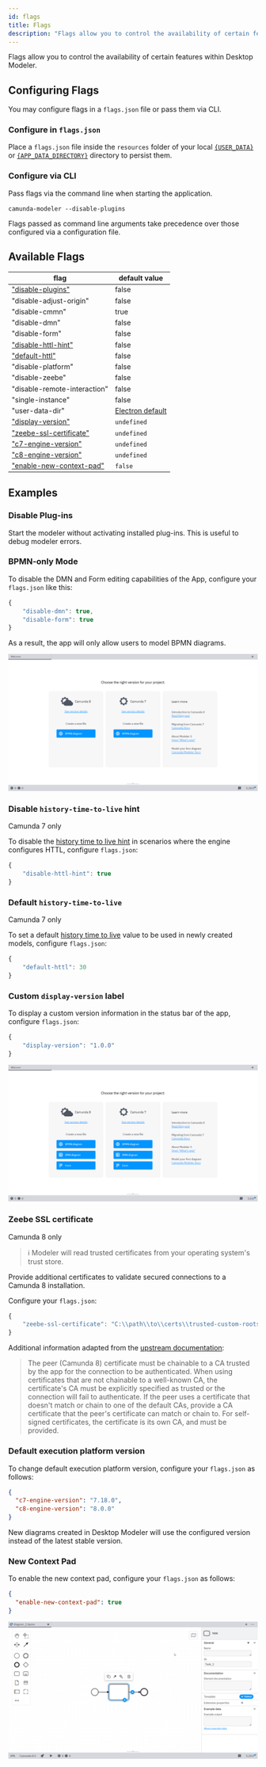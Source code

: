 ```yaml
---
id: flags
title: Flags
description: "Flags allow you to control the availability of certain features within Desktop Modeler."
---
```


Flags allow you to control the availability of certain features within Desktop Modeler.

## Configuring Flags

You may configure flags in a `flags.json` file or pass them via CLI.

### Configure in `flags.json`

Place a `flags.json` file inside the `resources` folder of your local [`{USER_DATA}`](../search-paths#user-data-directory) or [`{APP_DATA_DIRECTORY}`](../search-paths#app-data-directory) directory to persist them.

### Configure via CLI

Pass flags via the command line when starting the application.

```
camunda-modeler --disable-plugins
```

Flags passed as command line arguments take precedence over those configured via a configuration file.

## Available Flags

| flag                                                       | default value                       |
| ---------------------------------------------------------- | ----------------------------------- |
| ["disable-plugins"](#disable-plug-ins)                     | false                               |
| "disable-adjust-origin"                                    | false                               |
| "disable-cmmn"                                             | true                                |
| "disable-dmn"                                              | false                               |
| "disable-form"                                             | false                               |
| ["disable-httl-hint"](#disable-history-time-to-live-hint)  | false                               |
| ["default-httl"](#default-history-time-to-live)            | false                               |
| "disable-platform"                                         | false                               |
| "disable-zeebe"                                            | false                               |
| "disable-remote-interaction"                               | false                               |
| "single-instance"                                          | false                               |
| "user-data-dir"                                            | [Electron default](../search-paths) |
| ["display-version"](#custom-display-version-label)         | `undefined`                         |
| ["zeebe-ssl-certificate"](#zeebe-ssl-certificate)          | `undefined`                         |
| ["c7-engine-version"](#default-execution-platform-version) | `undefined`                         |
| ["c8-engine-version"](#default-execution-platform-version) | `undefined`                         |
| ["enable-new-context-pad"](#new-context-pad)               | `false`                             |

## Examples

### Disable Plug-ins

Start the modeler without activating installed plug-ins. This is useful to debug modeler errors.

### BPMN-only Mode

To disable the DMN and Form editing capabilities of the App, configure your `flags.json` like this:

```js
{
    "disable-dmn": true,
    "disable-form": true
}
```

As a result, the app will only allow users to model BPMN diagrams.

![BPMN only mode](./img/bpmn-only.png)

### Disable `history-time-to-live` hint

<span class="badge badge--platform">Camunda 7 only</span>

To disable the [history time to live hint](../../reference/modeling-guidance/rules/history-time-to-live.md) in scenarios where the engine configures HTTL, configure `flags.json`:

```js
{
    "disable-httl-hint": true
}
```

### Default `history-time-to-live`

<span class="badge badge--platform">Camunda 7 only</span>

To set a default [history time to live](../../reference/modeling-guidance/rules/history-time-to-live.md) value to be used in newly created models, configure `flags.json`:

```js
{
    "default-httl": 30
}
```

### Custom `display-version` label

To display a custom version information in the status bar of the app, configure `flags.json`:

```js
{
    "display-version": "1.0.0"
}
```

![Custom version info](./img/display-version.png)

### Zeebe SSL certificate

<span class="badge badge--cloud">Camunda 8 only</span>

> :information_source: Modeler will read trusted certificates from your operating system's trust store.

Provide additional certificates to validate secured connections to a Camunda 8 installation.

Configure your `flags.json`:

```js
{
    "zeebe-ssl-certificate": "C:\\path\\to\\certs\\trusted-custom-roots.pem"
}
```

Additional information adapted from the [upstream documentation](https://nodejs.org/docs/latest/api/tls.html#tlscreatesecurecontextoptions):

> The peer (Camunda 8) certificate must be chainable to a CA trusted by the app for the connection to be authenticated. When using certificates that are not chainable to a well-known CA, the certificate's CA must be explicitly specified as trusted or the connection will fail to authenticate. If the peer uses a certificate that doesn't match or chain to one of the default CAs, provide a CA certificate that the peer's certificate can match or chain to. For self-signed certificates, the certificate is its own CA, and must be provided.

### Default execution platform version

To change default execution platform version, configure your `flags.json` as follows:

```json
{
  "c7-engine-version": "7.18.0",
  "c8-engine-version": "8.0.0"
}
```

New diagrams created in Desktop Modeler will use the configured version instead of the latest stable version.

### New Context Pad

To enable the new context pad, configure your `flags.json` as follows:

```json
{
  "enable-new-context-pad": true
}
```

![New context pad](./img/new-context-pad.png)
